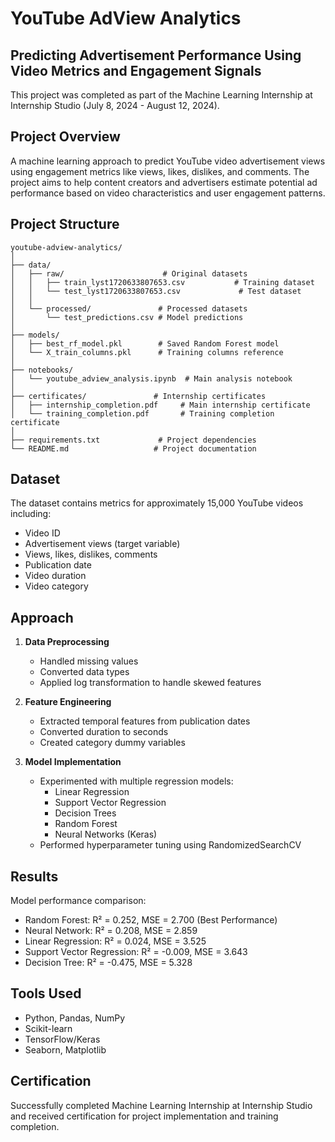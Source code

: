 # YouTube AdView Analytics
## Predicting Advertisement Performance Using Video Metrics and Engagement Signals

This project was completed as part of the Machine Learning Internship at Internship Studio (July 8, 2024 - August 12, 2024).

## Project Overview
A machine learning approach to predict YouTube video advertisement views using engagement metrics like views, likes, dislikes, and comments. The project aims to help content creators and advertisers estimate potential ad performance based on video characteristics and user engagement patterns.

## Project Structure
```
youtube-adview-analytics/
│
├── data/
│   ├── raw/                      # Original datasets
│   │   ├── train_lyst1720633807653.csv           # Training dataset
│   │   └── test_lyst1720633807653.csv             # Test dataset
│   │
│   └── processed/               # Processed datasets
│       └── test_predictions.csv # Model predictions
│
├── models/
│   ├── best_rf_model.pkl        # Saved Random Forest model
│   └── X_train_columns.pkl      # Training columns reference
│
├── notebooks/
│   └── youtube_adview_analysis.ipynb  # Main analysis notebook
│
├── certificates/               # Internship certificates
│   ├── internship_completion.pdf     # Main internship certificate
│   └── training_completion.pdf       # Training completion certificate
│
├── requirements.txt             # Project dependencies
└── README.md                   # Project documentation
```

## Dataset
The dataset contains metrics for approximately 15,000 YouTube videos including:
- Video ID
- Advertisement views (target variable)
- Views, likes, dislikes, comments
- Publication date
- Video duration
- Video category

## Approach
1. **Data Preprocessing**
   - Handled missing values
   - Converted data types
   - Applied log transformation to handle skewed features
   
2. **Feature Engineering**
   - Extracted temporal features from publication dates
   - Converted duration to seconds
   - Created category dummy variables

3. **Model Implementation**
   - Experimented with multiple regression models:
     - Linear Regression
     - Support Vector Regression
     - Decision Trees
     - Random Forest
     - Neural Networks (Keras)
   - Performed hyperparameter tuning using RandomizedSearchCV

## Results
Model performance comparison:
- Random Forest: R² = 0.252, MSE = 2.700 (Best Performance)
- Neural Network: R² = 0.208, MSE = 2.859
- Linear Regression: R² = 0.024, MSE = 3.525
- Support Vector Regression: R² = -0.009, MSE = 3.643
- Decision Tree: R² = -0.475, MSE = 5.328

## Tools Used
- Python, Pandas, NumPy
- Scikit-learn
- TensorFlow/Keras
- Seaborn, Matplotlib

## Certification
Successfully completed Machine Learning Internship at Internship Studio and received certification for project implementation and training completion.